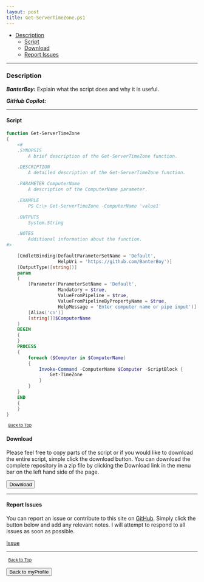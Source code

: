 ```yaml
---
layout: post
title: Get-ServerTimeZone.ps1
---
```


- [Description](#description)
  - [Script](#script)
  - [Download](#download)
  - [Report Issues](#report-issues)

---

### Description

**_BanterBoy:_** Explain what the script does and why it is useful.

**_GitHub Copilot:_**

---

#### Script

```powershell
function Get-ServerTimeZone
{
	<#
	.SYNOPSIS
		A brief description of the Get-ServerTimeZone function.

	.DESCRIPTION
		A detailed description of the Get-ServerTimeZone function.

	.PARAMETER ComputerName
		A description of the ComputerName parameter.

	.EXAMPLE
		PS C:\> Get-ServerTimeZone -ComputerName 'value1'

	.OUTPUTS
		System.String

	.NOTES
		Additional information about the function.
#>

	[CmdletBinding(DefaultParameterSetName = 'Default',
				   HelpUri = 'https://github.com/BanterBoy')]
	[OutputType([string])]
	param
	(
		[Parameter(ParameterSetName = 'Default',
				   Mandatory = $true,
				   ValueFromPipeline = $true,
				   ValueFromPipelineByPropertyName = $true,
				   HelpMessage = 'Enter computer name or pipe input')]
		[Alias('cn')]
		[string[]]$ComputerName
	)
	BEGIN
	{
	}
	PROCESS
	{
		foreach ($Computer in $ComputerName)
		{
			Invoke-Command -ComputerName $Computer -ScriptBlock {
				Get-TimeZone
			}
		}
	}
	END
	{
	}
}
```

<span style="font-size:11px;"><a href="#"><i class="fas fa-caret-up" aria-hidden="true" style="color: white; margin-right:5px;"></i>Back to Top</a></span>

#### Download

Please feel free to copy parts of the script or if you would like to download the entire script, simple click the download button. You can download the complete repository in a zip file by clicking the Download link in the menu bar on the left hand side of the page.

<button class="btn" type="submit" onclick="window.open('/PowerShell/functions/myProfile/Get-ServerTimeZone.ps1')">
    <i class="fa fa-cloud-download-alt">
    </i>
        Download
</button>

---

#### Report Issues

You can report an issue or contribute to this site on <a href="https://github.com/BanterBoy/scripts-blog/issues">GitHub</a>. Simply click the button below and add any relevant notes. I will attempt to respond to all issues as soon as possible.

<!-- Place this tag where you want the button to render. -->

<a class="github-button" href="https://github.com/BanterBoy/scripts-blog/issues/new?title=Get-ServerTimeZone.ps1&body=There is a problem with this function. Please find details below." data-show-count="true" aria-label="Issue BanterBoy/scripts-blog on GitHub">Issue</a>

---

<span style="font-size:11px;"><a href="#"><i class="fas fa-caret-up" aria-hidden="true" style="color: white; margin-right:5px;"></i>Back to Top</a></span>

<a href="/menu/_pages/myProfile.html">
    <button class="btn">
        <i class='fas fa-reply'>
        </i>
            Back to myProfile
    </button>
</a>

[1]: http://ecotrust-canada.github.io/markdown-toc
[2]: https://github.com/googlearchive/code-prettify
